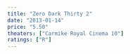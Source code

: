 ```yaml
---
title: "Zero Dark Thirty 2"
date: "2013-01-14"
price: "5.50"
theaters: ["Carmike Royal Cinema 10"]
ratings: ["R"]
---
```

